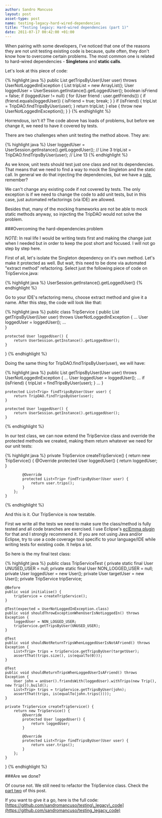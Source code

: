 ```yaml
---
author: Sandro Mancuso
layout: post
asset-type: post
name: testing-legacy-hard-wired-dependencies
title: "Testing legacy: Hard-wired dependencies (part 1)"
date: 2011-07-17 00:42:00 +01:00
---
```


When pairing with some developers, I've
noticed that one of the reasons they are not unit testing existing code
is because, quite often, they don't know how to overcome certain
problems. The most common one is related to hard-wired dependencies -
**Singletons** and **static calls**.

Let's look at this piece of code:

{% highlight java %}
public List<Trip> getTripsByUser(User user) throws UserNotLoggedInException {
        List<Trip> tripList = new ArrayList<Trip>();
        User loggedUser = UserSession.getInstance().getLoggedUser();
        boolean isFriend = false;
        if (loggedUser != null) {
            for (User friend : user.getFriends()) {
                if (friend.equals(loggedUser)) {
                    isFriend = true;
                    break;
                }
            }
            if (isFriend) {
                tripList = TripDAO.findTripsByUser(user);
            }
            return tripList;
        } else {
            throw new UserNotLoggedInException();
        }
    }
{% endhighlight %}

Horrendous, isn't it? The code above has loads of problems, but before
we change it, we need to have it covered by tests.

There are two challenges when unit testing the method above. They are:


{% highlight java %}
User loggedUser = UserSession.getInstance().getLoggedUser(); // Line 3
tripList = TripDAO.findTripsByUser(user);                    // Line 13
{% endhighlight %}

As we know, unit tests should test just one class and not its
dependencies. That means that we need to find a way to mock the
Singleton and the static call. In general we do that injecting the
dependencies, but we have a
[rule](http://craftedsw.blogspot.com/2011/07/working-with-legacy-code.html),
remember?

We can't change any existing code if not covered by tests. The only
exception is if we need to change the code to add unit tests, but in
this case, just automated refactorings (via IDE) are allowed.

Besides that, many of the mocking frameworks are not be able to mock
static methods anyway, so injecting the TripDAO would not solve the
problem.

###Overcoming the hard-dependencies problem

*NOTE*: In real life I would be writing tests first and making the change
just when I needed but in order to keep the post short and focused. I
will not go step by step here.

First of all, let's isolate the Singleton dependency on it's own method.
Let's make it protected as well. But wait, this need to be done via
automated "extract method" refactoring. Select just the following piece
of code on TripService.java:


{% highlight java %}
UserSession.getInstance().getLoggedUser()
{% endhighlight %}


Go to your IDE's refactoring menu, choose extract method and give it a
name. After this step, the code will look like that:


{% highlight java %}
public class TripService {
    public List<Trip> getTripsByUser(User user) throws UserNotLoggedInException {
        ...
        User loggedUser = loggedUser();
        ...  
    }

    protected User loggedUser() {
        return UserSession.getInstance().getLoggedUser();
    }
}
{% endhighlight %}


Doing the same thing for TripDAO.findTripsByUser(user), we will have:


{% highlight java %}
public List<Trip> getTripsByUser(User user) throws UserNotLoggedInException {
        ...
        User loggedUser = loggedUser();
        ...
        if (isFriend) {
            tripList = findTripsByUser(user);
        }
        ...
    }

    protected List<Trip> findTripsByUser(User user) {
        return TripDAO.findTripsByUser(user);
    }

    protected User loggedUser() {
        return UserSession.getInstance().getLoggedUser();
    }
{% endhighlight %}


In our test class, we can now extend the TripService class and override
the protected methods we created, making them return whatever we need
for our unit tests:


{% highlight java %}
private TripService createTripService() {
        return new TripService() {
            @Override
            protected User loggedUser() {
                return loggedUser;
            }

            @Override
            protected List<Trip> findTripsByUser(User user) {
                return user.trips();
            }
        };
    }
{% endhighlight %}


And this is it. Our TripService is now testable.

First we write all the tests we need to make sure the class/method is
fully tested and all code branches are exercised. I use Eclipse's
[eclEmma plugin](http://www.eclemma.org/) for that and I strongly
recommend it. If you are not using Java and/or Eclipse, try to use a
code coverage tool specific to your language/IDE while writing tests for
existing code. It helps a lot.

So here is the my final test class:


{% highlight java %}
public class TripServiceTest {
    private static final User UNUSED_USER = null;
    private static final User NON_LOGGED_USER = null;
    private User loggedUser = new User();
    private User targetUser = new User();
    private TripService tripService;

    @Before
    public void initialise() {
        tripService = createTripService();
    }

    @Test(expected = UserNotLoggedInException.class)
    public void shouldThrowExceptionWhenUserIsNotLoggedIn() throws Exception {
        loggedUser = NON_LOGGED_USER;
        tripService.getTripsByUser(UNUSED_USER);
    }

    @Test
    public void shouldNotReturnTripsWhenLoggedUserIsNotAFriend() throws Exception {
        List<Trip> trips = tripService.getTripsByUser(targetUser);
        assertThat(trips.size(), is(equalTo(0)));
    }

    @Test
    public void shouldReturnTripsWhenLoggedUserIsAFriend() throws Exception {
        User john = anUser().friendsWith(loggedUser).withTrips(new Trip(), new Trip()).build();
        List<Trip> trips = tripService.getTripsByUser(john);
        assertThat(trips, is(equalTo(john.trips())));
    }

    private TripService createTripService() {
        return new TripService() {
            @Override
            protected User loggedUser() {
                return loggedUser;
            }

            @Override
            protected List<Trip> findTripsByUser(User user) {
                return user.trips();
            }
        };
    }
}
{% endhighlight %}

###Are we done?

Of course not. We still need to refactor the TripService class. Check
the [part two](/2011/07/18/testing-legacy-hard-wired-dependencies_17/)
of this post.

If you want to give it a go, here is the full code:
[https://github.com/sandromancuso/testing\_legacy\_code](https://github.com/sandromancuso/testing_legacy_code)
